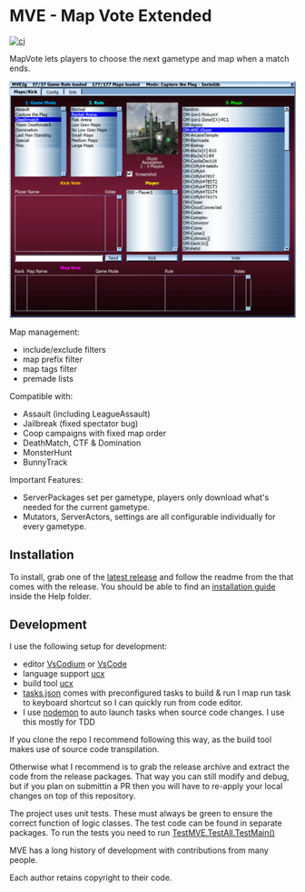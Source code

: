 
# MVE - Map Vote Extended 

[![ci](../../workflows/ci/badge.svg)](../../actions/workflows/ci.yml)


MapVote lets players to choose the next gametype and map when a match ends.

![Screeshot of MapVote](./docs/map-vote-screen.png)

Map management:
 - include/exclude filters
 - map prefix filter
 - map tags filter
 - premade lists

Compatible with:
 - Assault (including LeagueAssault)
 - Jailbreak (fixed spectator bug)
 - Coop campaigns with fixed map order
 - DeathMatch, CTF & Domination
 - MonsterHunt
 - BunnyTrack

Important Features:
 - ServerPackages set per gametype, players only download what's needed for 
   the current gametype.
 - Mutators, ServerActors, settings are all configurable individually 
   for every gametype.


## Installation

To install, grab one of the [latest release](../../releases/latest) and follow the readme 
from the that comes with the release. You should be able to find an 
[installation guide](./ReleaseFiles/MVE2h/Help/Map%20Vote%20Extended.txt)
inside the Help folder.


## Development

I use the following setup for development:
 - editor [VsCodium](https://vscodium.com/) or [VsCode](https://code.visualstudio.com/)
 - language support [ucx](https://marketplace.visualstudio.com/search?term=ucx&target=VSCode)
 - build tool [ucx](https://www.npmjs.com/package/ucx)
 - [tasks.json](.vscode/tasks.json) comes with preconfigured tasks to build & run
 I map run task to keyboard shortcut so I can quickly run from code editor.
 - I use [nodemon](https://nodemon.io/) to auto launch tasks when source code
 changes. I use this mostly for TDD

If you clone the repo I recommend following this way, as the build tool makes
use of source code transpilation.

Otherwise what I recommend is to grab the release archive and extract the code
from the release packages. That way you can still modify and debug, but if you
plan on submittin a PR then you will have to re-apply your local changes on
top of this repository.

The project uses unit tests. These must always be green to ensure the correct
function of logic classes. The test code can be found in separate packages.
To run the tests you need to run [TestMVE.TestAll.TestMain()](TestMVE/Classes/TestAll.uc)


MVE has a long history of development with contributions from many people.

Each author retains copyright to their code.
